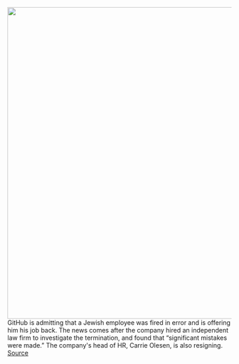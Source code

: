 <img src='https://cdn.vox-cdn.com/thumbor/8BqhJ3xkQ1ZCFqSTKbVMgS9yiPA=/0x0:4836x3173/1200x800/filters:focal(2032x1201:2804x1973)/cdn.vox-cdn.com/uploads/chorus_image/image/68681543/967199944.jpg.0.jpg' width='700px' /><br/>
GitHub is admitting that a Jewish employee was fired in error and is offering him his job back. The news comes after the company hired an independent law firm to investigate the termination, and found that “significant mistakes were made.” The company's head of HR, Carrie Olesen, is also resigning.
<a href='https://www.theverge.com/2021/1/17/22235913/github-significant-mistakes-were-made-firing-jewish-employee-nazis'> Source <a/>